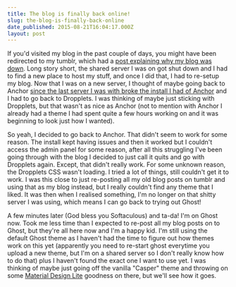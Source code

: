 ```yaml
---
title: The blog is finally back online!
slug: the-blog-is-finally-back-online
date_published: 2015-08-21T16:04:17.000Z
layout: post
---
```


If you'd visited my blog in the past couple of days, you might have been redirected to my tumblr, which had a [post explaining why my blog was down](http://snazzyham.tumblr.com). Long story short, the shared server I was on got shut down and I had to find a new place to host my stuff, and once I did that, I had to re-setup my blog. Now that I was on a new server, I thought of maybe going back to Anchor [since the last server I was with broke the install I had of Anchor](http://blog.snazzyham.com/im-back-on-dropplets-and-im-sad-2/) and I had to go back to Dropplets. I was thinking of maybe just sticking with Dropplets, but that wasn't as nice as Anchor (not to mention with Anchor I already had a theme I had spent quite a few hours working on and it was beginning to look just how I wanted). 

So yeah, I decided to go back to Anchor. That didn't seem to work for some reason. The install kept having issues and then it worked but I couldn't access the admin panel for some reason, after all this struggling I've been going through with the blog I decided to just call it quits and go with Dropplets again. Except, that didn't really work. For some unknown reason, the Dropplets CSS wasn't loading. I tried a lot of things, still couldn't get it to work. I was this close to just re-posting all my old blog posts on tumblr and using that as my blog instead, but I really couldn't find any theme that I liked. It was then when I realised something, I'm no longer on that shitty server I was using, which means I can go back to trying out Ghost! 

A few minutes later (God bless you Softaculous) and ta-da! I'm on Ghost now. Took me less time than I expected to re-post all my blog posts on to Ghost, but they're all here now and I'm a happy kid. I'm still using the default Ghost theme as I haven't had the time to figure out how themes work on this yet (apparently you need to re-start ghost everytime you upload a new theme, but I'm on a shared server so I don't really know how to do that) plus I haven't found the exact one I want to use yet. I was thinking of maybe just going off the vanilla "Casper" theme and throwing on some [Material Design Lite](http://www.getmdl.io) goodness on there, but we'll see how it goes. 
